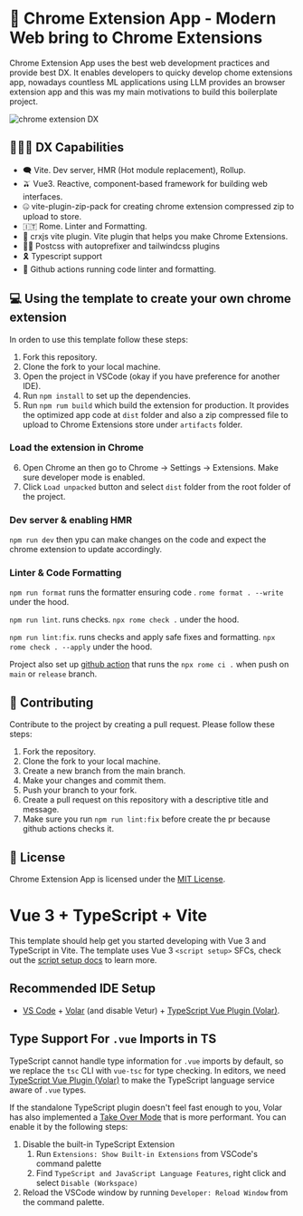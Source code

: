 # 🤖 Chrome Extension App - Modern Web bring to Chrome Extensions

Chrome Extension App uses the best web development practices and provide best DX. It enables developers to quicky develop chome extensions app, nowadays countless ML applications using LLM provides an browser extension app and this was my main motivations to build this boilerplate project. 

![chrome extension DX](chrome-extension-app.png)

## 👨🏻‍💻 DX Capabilities

- 🗨️ Vite. Dev server, HMR (Hot module replacement), Rollup.
- 🫒 Vue3. Reactive, component-based framework for building web interfaces.
- 🤐 vite-plugin-zip-pack for creating chrome extension compressed zip to upload to store. 
- 🇮🇹 Rome. Linter and Formatting.
- 🥓 crxjs vite plugin. Vite plugin that helps you make Chrome Extensions.
- 👩‍🎨 Postcss with autoprefixer and tailwindcss plugins
- 🎗️ Typescript support
- 🎹 Github actions running code linter and formatting.

## 💻 Using the template to create your own chrome extension

In orden to use this template follow these steps:

1. Fork this repository. 
2. Clone the fork to your local machine. 
3. Open the project in VSCode (okay if you have preference for another IDE).
4. Run `npm install` to set up the dependencies.
5. Run `npm rum build` which build the extension for production. It provides the optimized app code at `dist` folder and also a zip compressed file to upload to Chrome Extensions store under `artifacts` folder. 

### Load the extension in Chrome

6. Open Chrome an then go to Chrome -> Settings -> Extensions. Make sure developer mode is enabled.
7. Click `Load unpacked` button and select `dist` folder from the root folder of the project.

### Dev server & enabling HMR

`npm run dev`
then ypu can make changes on the code and expect the chrome extension to update accordingly.

### Linter & Code Formatting

`npm run format` runs the formatter ensuring code . `rome format . --write` under the hood.

`npm run lint`. runs checks. `npx rome check .` under the hood.

`npm run lint:fix`. runs checks and apply safe fixes and formatting. `npx rome check . --apply` under the hood.

Project also set up [github action](/.github/workflows/checks.yml) that runs the `npx rome ci .` when push on `main` or  `release` branch.


## 💚 Contributing

Contribute to the project by creating a pull request. Please follow these steps:

1. Fork the repository.
2. Clone the fork to your local machine.
3. Create a new branch from the main branch.
4. Make your changes and commit them.
5. Push your branch to your fork.
6. Create a pull request on this repository with a descriptive title and message.
7. Make sure you run `npm run lint:fix` before create the pr because github actions checks it. 

## 🏉 License 

Chrome Extension App is licensed under the [MIT License](https://https://github.com/mtnbarreto/chrome-extension-app/blob/main/LICENSE). 



# Vue 3 + TypeScript + Vite

This template should help get you started developing with Vue 3 and TypeScript in Vite. The template uses Vue 3 `<script setup>` SFCs, check out the [script setup docs](https://v3.vuejs.org/api/sfc-script-setup.html#sfc-script-setup) to learn more.

## Recommended IDE Setup

- [VS Code](https://code.visualstudio.com/) + [Volar](https://marketplace.visualstudio.com/items?itemName=Vue.volar) (and disable Vetur) + [TypeScript Vue Plugin (Volar)](https://marketplace.visualstudio.com/items?itemName=Vue.vscode-typescript-vue-plugin).

## Type Support For `.vue` Imports in TS

TypeScript cannot handle type information for `.vue` imports by default, so we replace the `tsc` CLI with `vue-tsc` for type checking. In editors, we need [TypeScript Vue Plugin (Volar)](https://marketplace.visualstudio.com/items?itemName=Vue.vscode-typescript-vue-plugin) to make the TypeScript language service aware of `.vue` types.

If the standalone TypeScript plugin doesn't feel fast enough to you, Volar has also implemented a [Take Over Mode](https://github.com/johnsoncodehk/volar/discussions/471#discussioncomment-1361669) that is more performant. You can enable it by the following steps:

1. Disable the built-in TypeScript Extension
   1. Run `Extensions: Show Built-in Extensions` from VSCode's command palette
   2. Find `TypeScript and JavaScript Language Features`, right click and select `Disable (Workspace)`
2. Reload the VSCode window by running `Developer: Reload Window` from the command palette.
